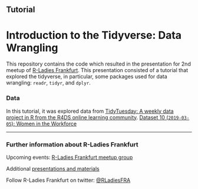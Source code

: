 ## Tutorial

# Introduction to the Tidyverse: Data Wrangling

This repository contains the code which resulted in the presentation for 2nd meetup of [R-Ladies Frankfurt](https://github.com/rladies/meetup-presentations_frankfurt). This presentation consisted of a tutorial that explored the tidyverse, in particular, some packages used for data wrangling: `readr`, `tidyr`, and `dplyr`.

### Data
In this tutorial, it was explored data from [TidyTuesday: A weekly data project in R from the R4DS online learning community](https://github.com/rfordatascience/tidytuesday).
[Dataset 10 (`2019-03-05`): Women in the Workforce](https://github.com/rfordatascience/tidytuesday/tree/master/data/2019/2019-03-05)

***

### Further information about R-Ladies Frankfurt
Upcoming events: [R-Ladies Frankfurt meetup group](https://www.meetup.com/rladies-frankfurt/)

Additional [presentations and materials](https://github.com/rladies/meetup-presentations_frankfurt)

Follow R-Ladies Frankfurt on twitter: [@RLadiesFRA](https://twitter.com/RLadiesFRA)
